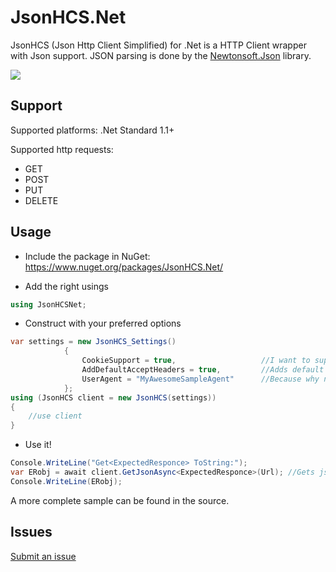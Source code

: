 # JsonHCS.Net
JsonHCS (Json Http Client Simplified) for .Net is a HTTP Client wrapper with Json support.
JSON parsing is done by the [Newtonsoft.Json](https://www.nuget.org/packages/Newtonsoft.Json/11.0.1-beta3) library.

![](https://img.shields.io/nuget/v/JsonHCS.Net.svg)

## Support

Supported platforms: .Net Standard 1.1+

Supported http requests:
- GET
- POST
- PUT
- DELETE

## Usage

- Include the package in NuGet: https://www.nuget.org/packages/JsonHCS.Net/

- Add the right usings

```cs
using JsonHCSNet;
```

- Construct with your preferred options

```cs
var settings = new JsonHCS_Settings()
            {
                CookieSupport = true,                   //I want to support sessions and thus cookies
                AddDefaultAcceptHeaders = true,         //Adds default acceptance headers for json types
                UserAgent = "MyAwesomeSampleAgent"      //Because why not, this is usually ignored anyways
            };
using (JsonHCS client = new JsonHCS(settings))
{
    //use client
}
```

- Use it!

```cs
Console.WriteLine("Get<ExpectedResponce> ToString:");
var ERobj = await client.GetJsonAsync<ExpectedResponce>(Url); //Gets json from url and parses as the ExpectedResponce class or returns null if responce not successful
Console.WriteLine(ERobj);
```

A more complete sample can be found in the source.

## Issues

[Submit an issue](https://github.com/Levi--G/JsonHCS.Net/issues)